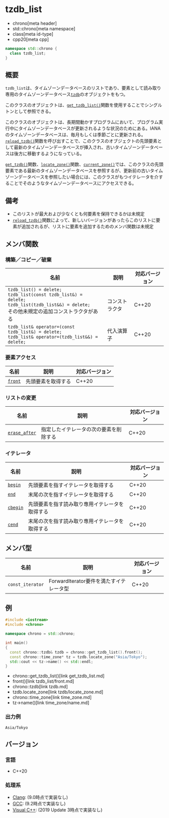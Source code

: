 # tzdb_list
* chrono[meta header]
* std::chrono[meta namespace]
* class[meta id-type]
* cpp20[meta cpp]

```cpp
namespace std::chrono {
  class tzdb_list;
}
```

## 概要
`tzdb_list`は、タイムゾーンデータベースのリストであり、要素として読み取り専用のタイムゾーンデータベース[`tzdb`](tzdb.md)のオブジェクトをもつ。

このクラスのオブジェクトは、[`get_tzdb_list()`](get_tzdb_list.md)関数を使用することでシングルトンとして参照できる。

このクラスのオブジェクトは、長期間動かすプログラムにおいて、プログラム実行中にタイムゾーンデータベースが更新されるような状況のためにある。IANAのタイムゾーンデータベースは、毎月もしくは季節ごとに更新される。[`reload_tzdb()`](reload_tzdb.md)関数を呼び出すことで、このクラスのオブジェクトの先頭要素として最新のタイムゾーンデータベースが挿入され、古いタイムゾーンデータベースは後方に移動するようになっている。

[`get_tzdb()`](get_tzdb.md)関数、[`locate_zone()`](locate_zone.md)関数、[`current_zone()`](current_zone.md)では、このクラスの先頭要素である最新のタイムゾーンデータベースを参照するが、更新前の古いタイムゾーンデータベースを参照したい場合には、このクラスがもつイテレータを介することでそのようなタイムゾーンデータベースにアクセスできる。


## 備考
- このリストが最大および少なくとも何要素を保持できるかは未規定
- [`reload_tzdb()`](reload_tzdb.md)関数によって、新しいバージョンがあったらこのリストに要素が追加されるが、リストに要素を追加するためのメンバ関数は未規定


## メンバ関数
### 構築／コピー／破棄

| 名前 | 説明 | 対応バージョン |
|------|------|----------------|
| `tzdb_list() = delete;`<br/> `tzdb_list(const tzdb_list&) = delete;`<br/> `tzdb_list(tzdb_list&&) = delete;`<br/> その他未規定の追加コンストラクタがある | コンストラクタ | C++20 |
| `tzdb_list& operator=(const tzdb_list&) = delete;`<br/> `tzdb_list& operator=(tzdb_list&&) = delete;` | 代入演算子 | C++20 |


### 要素アクセス

| 名前 | 説明 | 対応バージョン |
|------|------|----------------|
| [`front`](tzdb_list/front.md) | 先頭要素を取得する | C++20 |


### リストの変更

| 名前 | 説明 | 対応バージョン |
|------|------|----------------|
| [`erase_after`](tzdb_list/erase_after.md) | 指定したイテレータの次の要素を削除する | C++20 |


### イテレータ

| 名前 | 説明 | 対応バージョン |
|------|------|----------------|
| [`begin`](tzdb_list/begin.md)   | 先頭要素を指すイテレータを取得する | C++20 |
| [`end`](tzdb_list/end.md)       | 末尾の次を指すイテレータを取得する | C++20 |
| [`cbegin`](tzdb_list/cbegin.md) | 先頭要素を指す読み取り専用イテレータを取得する | C++20 |
| [`cend`](tzdb_list/cend.md)     | 末尾の次を指す読み取り専用イテレータを取得する | C++20 |


## メンバ型

| 名前 | 説明 | 対応バージョン |
|------|------|----------------|
| `const_iterator` | ForwardIterator要件を満たすイテレータ型 | C++20 |


## 例
```cpp example
#include <iostream>
#include <chrono>

namespace chrono = std::chrono;

int main()
{
  const chrono::tzdb& tzdb = chrono::get_tzdb_list().front();
  const chrono::time_zone* tz = tzdb.locate_zone("Asia/Tokyo");
  std::cout << tz->name() << std::endl;
}
```
* chrono::get_tzdb_list()[link get_tzdb_list.md]
* front()[link tzdb_list/front.md]
* chrono::tzdb[link tzdb.md]
* tzdb.locate_zone[link tzdb/locate_zone.md]
* chrono::time_zone[link time_zone.md]
* tz->name()[link time_zone/name.md]

### 出力例
```
Asia/Tokyo
```

## バージョン
### 言語
- C++20

### 処理系
- [Clang](/implementation.md#clang): (9.0時点で実装なし)
- [GCC](/implementation.md#gcc): (9.2時点で実装なし)
- [Visual C++](/implementation.md#visual_cpp): (2019 Update 3時点で実装なし)

